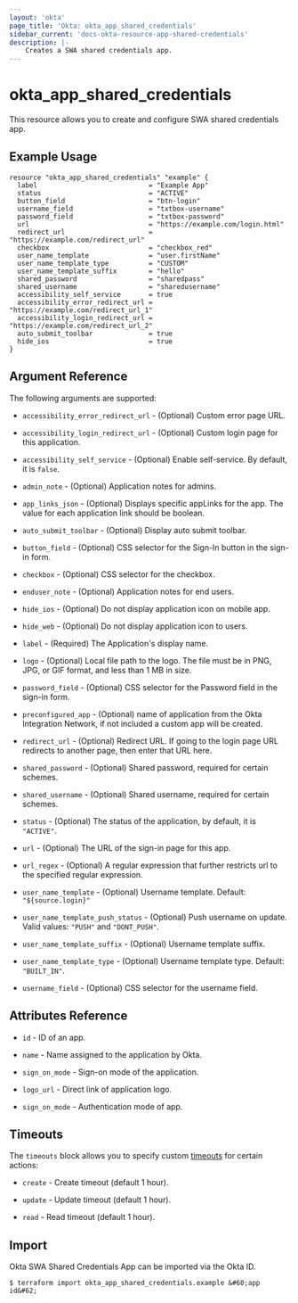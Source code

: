 ```yaml
---
layout: 'okta'
page_title: 'Okta: okta_app_shared_credentials'
sidebar_current: 'docs-okta-resource-app-shared-credentials'
description: |-
    Creates a SWA shared credentials app.
---
```


# okta_app_shared_credentials

This resource allows you to create and configure SWA shared credentials app.

## Example Usage

```hcl
resource "okta_app_shared_credentials" "example" {
  label                            = "Example App"
  status                           = "ACTIVE"
  button_field                     = "btn-login"
  username_field                   = "txtbox-username"
  password_field                   = "txtbox-password"
  url                              = "https://example.com/login.html"
  redirect_url                     = "https://example.com/redirect_url"
  checkbox                         = "checkbox_red"
  user_name_template               = "user.firstName"
  user_name_template_type          = "CUSTOM"
  user_name_template_suffix        = "hello"
  shared_password                  = "sharedpass"
  shared_username                  = "sharedusername"
  accessibility_self_service       = true
  accessibility_error_redirect_url = "https://example.com/redirect_url_1"
  accessibility_login_redirect_url = "https://example.com/redirect_url_2"
  auto_submit_toolbar              = true
  hide_ios                         = true
}
```

## Argument Reference

The following arguments are supported:

- `accessibility_error_redirect_url` - (Optional) Custom error page URL.

- `accessibility_login_redirect_url` - (Optional) Custom login page for this application.

- `accessibility_self_service` - (Optional) Enable self-service. By default, it is `false`.

- `admin_note` - (Optional) Application notes for admins.

- `app_links_json` - (Optional) Displays specific appLinks for the app. The value for each application link should be boolean.

- `auto_submit_toolbar` - (Optional) Display auto submit toolbar.

- `button_field` - (Optional) CSS selector for the Sign-In button in the sign-in form.

- `checkbox` - (Optional) CSS selector for the checkbox.

- `enduser_note` - (Optional) Application notes for end users.

- `hide_ios` - (Optional) Do not display application icon on mobile app.

- `hide_web` - (Optional) Do not display application icon to users.

- `label` - (Required) The Application's display name.

- `logo` - (Optional) Local file path to the logo. The file must be in PNG, JPG, or GIF format, and less than 1 MB in size.

- `password_field` - (Optional) CSS selector for the Password field in the sign-in form.

- `preconfigured_app` - (Optional) name of application from the Okta Integration Network, if not included a custom app will be created.

- `redirect_url` - (Optional) Redirect URL. If going to the login page URL redirects to another page, then enter that URL here.

- `shared_password` - (Optional) Shared password, required for certain schemes.

- `shared_username` - (Optional) Shared username, required for certain schemes.

- `status` - (Optional) The status of the application, by default, it is `"ACTIVE"`.

- `url` - (Optional) The URL of the sign-in page for this app.

- `url_regex` - (Optional) A regular expression that further restricts url to the specified regular expression.

- `user_name_template` - (Optional) Username template. Default: `"${source.login}"`

- `user_name_template_push_status` - (Optional) Push username on update. Valid values: `"PUSH"` and `"DONT_PUSH"`.

- `user_name_template_suffix` - (Optional) Username template suffix.

- `user_name_template_type` - (Optional) Username template type. Default: `"BUILT_IN"`.

- `username_field` - (Optional) CSS selector for the username field.

## Attributes Reference

- `id` - ID of an app.

- `name` - Name assigned to the application by Okta.

- `sign_on_mode` - Sign-on mode of the application.

- `logo_url` - Direct link of application logo.

- `sign_on_mode` - Authentication mode of app.

## Timeouts

The `timeouts` block allows you to specify custom [timeouts](https://www.terraform.io/language/resources/syntax#operation-timeouts) for certain actions: 

- `create` - Create timeout (default 1 hour).

- `update` - Update timeout (default 1 hour).

- `read` - Read timeout (default 1 hour).

## Import

Okta SWA Shared Credentials App can be imported via the Okta ID.

```
$ terraform import okta_app_shared_credentials.example &#60;app id&#62;
```